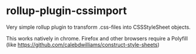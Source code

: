 # rollup-plugin-cssimport
Very simple rollup plugin to transform .css-files into CSSStyleSheet objects.

This works natively in chrome. Firefox and other browsers require a Polyfill (like https://github.com/calebdwilliams/construct-style-sheets) 
